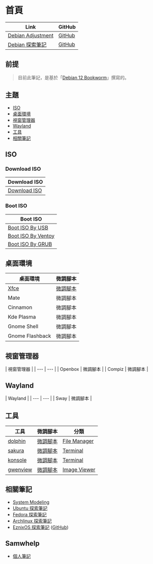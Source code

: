 
# 首頁

| Link | GitHub |
| ---- | ------ |
| [Debian Adjustment](https://samwhelp.github.io/debian-adjustment/) | [GitHub](https://github.com/samwhelp/debian-adjustment) |
| [Debian 探索筆記](https://samwhelp.github.io/note-about-debian/) | [GitHub](https://github.com/samwhelp/note-about-debian) |


## 前提

> 目前此筆記，是基於「[Debian 12 Bookworm](https://samwhelp.github.io/note-about-debian/read/link/release/debian-12-bookworm.html)」撰寫的。


## 主題

* [ISO](#iso)
* [桌面環境](#桌面環境)
* [視窗管理器](#視窗管理器)
* [Wayland](#wayland)
* [工具](#工具)
* [相關筆記](#相關筆記)


## ISO

### Download ISO

| Download ISO |
| --- |
| [Download ISO](https://samwhelp.github.io/note-about-debian/read/core/iso/download-iso.html) |


### Boot ISO

| Boot ISO |
| --- |
| [Boot ISO By USB](https://samwhelp.github.io/note-about-debian/read/core/iso/boot-iso/boot-iso-by-usb.html) |
| [Boot ISO By Ventoy](https://samwhelp.github.io/note-about-debian/read/core/iso/boot-iso/boot-iso-by-ventoy.html) |
| [Boot ISO By GRUB](https://samwhelp.github.io/note-about-debian/read/core/iso/boot-iso/boot-iso-by-grub.html) |


## 桌面環境

| 桌面環境 | 微調腳本 |
| --- | --- |
| [Xfce](https://samwhelp.github.io/note-about-debian/read/master/desktop-environment/xfce.html) | [微調腳本](https://github.com/samwhelp/debian-adjustment/tree/main/prototype/de/xfce) |
| Mate | 微調腳本 |
| Cinnamon | 微調腳本 |
| Kde Plasma | 微調腳本 |
| Gnome Shell | 微調腳本 |
| Gnome Flashback | 微調腳本 |


## 視窗管理器

| 視窗管理器 |
| --- | --- |
| Openbox | 微調腳本 |
| Compiz | 微調腳本 |


## Wayland

| Wayland |
| --- | --- |
| Sway | 微調腳本 |


## 工具

| 工具 | 微調腳本 | 分類 |
| --- | --- | --- |
| [dolphin](https://samwhelp.github.io/note-about-debian/read/subject/tool/file-manager/dolphin.html) | [微調腳本](https://github.com/samwhelp/debian-adjustment/tree/main/prototype/tool/dolphin) | [File Manager](https://samwhelp.github.io/note-about-debian/read/subject/tool/file-manager.html) |
| [sakura](https://samwhelp.github.io/note-about-debian/read/subject/tool/terminal/sakura.html) | [微調腳本](https://github.com/samwhelp/debian-adjustment/tree/main/prototype/tool/sakura) | [Terminal](https://samwhelp.github.io/note-about-debian/read/subject/tool/terminal.html) |
| [konsole](https://samwhelp.github.io/note-about-debian/read/subject/tool/terminal/konsole.html) | [微調腳本](https://github.com/samwhelp/debian-adjustment/tree/main/prototype/tool/konsole) | [Terminal](https://samwhelp.github.io/note-about-debian/read/subject/tool/terminal.html) |
| [gwenview](https://samwhelp.github.io/note-about-debian/read/subject/tool/image-viewer/gwenview.html) | [微調腳本](https://github.com/samwhelp/debian-adjustment/tree/main/prototype/tool/gwenview) | [Image Viewer](https://samwhelp.github.io/note-about-debian/read/subject/tool/image-viewer.html) |


## 相關筆記

* [System Modeling](https://samwhelp.github.io/system-modeling/)
* [Ubuntu 探索筆記](https://samwhelp.github.io/note-about-ubuntu/)
* [Fedora 探索筆記](https://samwhelp.github.io/note-about-fedora/)
* [Archlinux 探索筆記](https://samwhelp.github.io/note-about-archlinux/)
* [EznixOS 探索筆記](https://samwhelp.github.io/note-about-eznixos/) ([GitHub](https://github.com/samwhelp/note-about-eznixos/))


## Samwhelp

* [個人筆記](https://samwhelp.github.io/book/)

